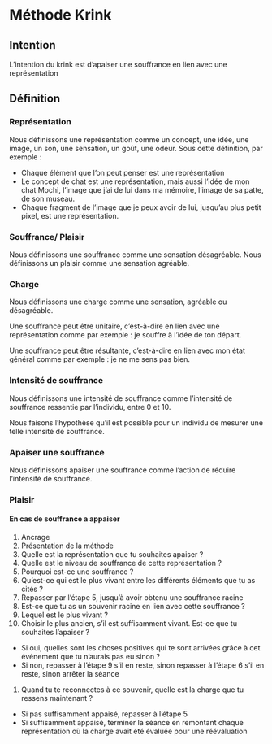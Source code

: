 # Méthode Krink

## Intention

L’intention du krink est d’apaiser une souffrance en lien avec une représentation

## Définition
### Représentation
Nous définissons une représentation comme un concept, une idée, une image, un son, une sensation, un goût, une odeur. Sous cette définition, par exemple :
- Chaque élément que l’on peut penser est une représentation
- Le concept de chat est une représentation, mais aussi l’idée de mon chat Mochi, l’image que j’ai de lui dans ma mémoire, l’image de sa patte, de son museau.
- Chaque fragment de l’image que je peux avoir de lui, jusqu’au plus petit pixel, est une représentation.

### Souffrance/ Plaisir
Nous définissons une souffrance comme une sensation désagréable. 
Nous définissons un plaisir comme une sensation agréable. 

### Charge
Nous définissons une charge comme une sensation, agréable ou désagréable.

Une souffrance peut être unitaire, c’est-à-dire en lien avec une représentation comme par exemple : je souffre à l’idée de ton départ.

Une souffrance peut être résultante, c’est-à-dire en lien avec mon état général comme par exemple : je ne me sens pas bien.

### Intensité de souffrance
Nous définissons une intensité de souffrance comme l’intensité de souffrance ressentie par l’individu, entre 0 et 10.

Nous faisons l’hypothèse qu’il est possible pour un individu de mesurer une telle intensité de souffrance.

### Apaiser une souffrance
Nous définissons apaiser une souffrance comme l’action de réduire l’intensité de souffrance.

### Plaisir

#### En cas de souffrance a appaiser
1. Ancrage
1. Présentation de la méthode
1. Quelle est la représentation que tu souhaites apaiser ?
1. Quelle est le niveau de souffrance de cette représentation ?
1. Pourquoi est-ce une souffrance ?
1. Qu’est-ce qui est le plus vivant entre les différents éléments que tu as cités ?
1. Repasser par l’étape 5, jusqu’à avoir obtenu une souffrance racine
1. Est-ce que tu as un souvenir racine en lien avec cette souffrance ?
1. Lequel est le plus vivant ?
1. Choisir le plus ancien, s’il est suffisamment vivant. Est-ce que tu souhaites l’apaiser ?
  - Si oui, quelles sont les choses positives qui te sont arrivées grâce à cet événement que tu n’aurais pas eu sinon ?
  - Si non, repasser à l’étape 9 s’il en reste, sinon repasser à l’étape 6 s’il en reste, sinon arrêter la séance
1. Quand tu te reconnectes à ce souvenir, quelle est la charge que tu ressens maintenant ?
  - Si pas suffisamment appaisé, repasser à l’étape 5
  - Si suffisamment appaisé, terminer la séance en remontant chaque représentation où la charge avait été évaluée pour une réévaluation 


